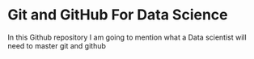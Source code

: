 # Git and GitHub For Data Science
In this Github repository I am going to mention what a Data scientist will need to master git and github
